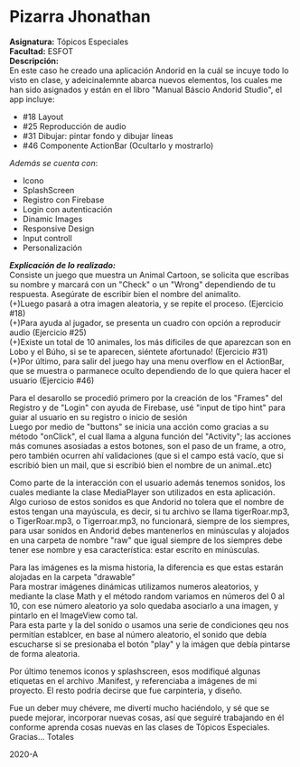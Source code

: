 # Pizarra Jhonathan

**Asignatura:** Tópicos Especiales\
**Facultad:** ESFOT\
**Descripción:**\
En este caso he creado una aplicación Andorid en la cuál se incuye todo lo visto en clase, y adeicinalemnte abarca nuevos elementos, los cuales me han sido asignados y están en el libro "Manual Báscio Andorid Studio", el app incluye:
* #18 Layout 
* #25 Reproducción de audio 
* #31 Dibujar: pintar fondo y dibujar líneas 
* #46 Componente ActionBar (Ocultarlo y mostrarlo) 

*Además se cuenta con*:
* Icono
* SplashScreen
* Registro con Firebase
* Login con autenticación
* Dinamic Images
* Responsive Design
* Input controll
* Personalización

***Explicación de lo realizado:***\
Consiste un juego que muestra un Animal Cartoon, se solicita que escribas su nombre y marcará con un "Check" o un "Wrong" dependiendo de tu respuesta. Asegúrate de escribir bien el nombre del animalito.\
(+)Luego pasará a otra imagen aleatoria, y se repite el proceso. (Ejercicio #18)\
(+)Para ayuda al jugador, se presenta un cuadro con opción a reproducir audio (Ejercicio #25)\
(+)Existe un total de 10 animales, los más dificiles de que aparezcan son en Lobo y el Búho, si se te aparecen, siéntete afortunado! (Ejercicio #31)\
(+)Por último, para salir del juego hay una menu overflow en el ActionBar, que se muestra o parmanece oculto dependiendo de lo que quiera hacer el usuario (Ejercicio #46)

Para el desarollo se procedió primero por la creación de los "Frames" del Registro y de "Login" con ayuda de Firebase, usé "input de tipo hint" para guiar al usuario en su registro o inicio de sesión\
Luego por medio de "buttons" se inicia una acción como gracias a su método "onClick", el cual llama a alguna función del "Activity"; las acciones más comunes asosiadas a estos botones, son el paso de un frame, a otro, pero también ocurren ahí validaciones (que si el campo está vacío, que si escribió bien un mail, que si escribió bien el nombre de un animal..etc)

Como parte de la interacción con el usuario además tenemos sonidos, los cuales mediante la clase MediaPlayer son utilizados en esta aplicación. Algo curioso de estos sonidos es que Andorid no tolera que el nombre de estos tengan una mayúscula, es decir, si tu archivo se llama  tigerRoar.mp3, o TigerRoar.mp3, o Tigerroar.mp3, no funcionará, siempre de los siempres, para usar sonidos en Andorid debes mantenerlos en minúsculas y alojados en una carpeta de nombre "raw" que igual siempre de los siempres debe tener ese nombre y esa característica: estar escríto en minúsculas.

Para las imágenes es la misma historia, la diferencia es que estas estarán alojadas en la carpeta "drawable"\
Para mostrar imágenes dinámicas utilizamos numeros aleatorios, y mediante la clase Math y el método random variamos en números del 0 al 10, con ese número aleatorio ya solo quedaba asociarlo a una imagen, y pintarlo en el ImageView como tal.\
Para esta parte y la del sonido o usamos una serie de condiciones qeu nos permitían establcer, en base al número aleatorio, el sonido que debía escucharse si se presionaba el botón "play" y la imágen que debía pintarse de forma aleatoria.

Por último tenemos iconos y splashscreen, esos modifiqué algunas etiquetas en el archivo .Manifest, y referenciaba a imágenes de mi proyecto. El resto podría decirse que fue carpinteria, y diseño.

Fue un deber muy chévere, me divertí mucho haciéndolo, y sé que se puede mejorar, incorporar nuevas cosas, así que seguiré trabajando en él conforme aprenda cosas nuevas en las clases de Tópicos Especiales.\
Gracias... Totales

2020-A
